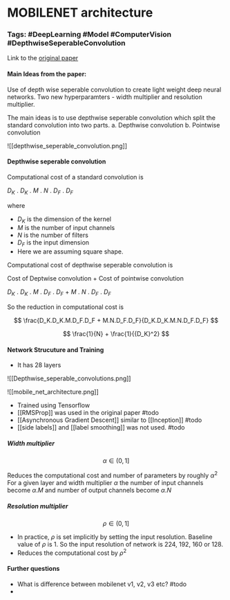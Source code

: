 # MOBILENET architecture

### Tags: #DeepLearning #Model #ComputerVision #DepthwiseSeperableConvolution

Link to the [original paper](https://arxiv.org/pdf/1704.04861.pdf)

#### Main Ideas from the paper:

Use of depth wise seperable convolution to create light weight deep neural networks. 
Two new hyperparamters - width multiplier and resolution multiplier. 

The main ideas is to use depthwise seperable convolution which split the standard convolution into two parts. 
a. Depthwise convolution
b. Pointwise convolution

![[depthwise_seperable_convolution.png]]

#### Depthwise seperable convolution
Computational cost of a standard convolution is 

$D_K$ . $D_K$ . $M$ . $N$ . $D_F$ . $D_F$

where 
* $D_K$ is the dimension of the kernel 
* $M$ is the number of input channels
* $N$ is the number of filters
* $D_F$ is the input dimension
* Here we are assuming square shape. 

Computational cost of depthwise seperable convolution is 

Cost of Deptwise convolution + Cost of pointwise convolution

$D_K$ . $D_K$ . $M$ . $D_F$ . $D_F$ + $M$ . $N$ . $D_F$ . $D_F$

So the reduction in computational cost is 
 
 $$ \frac{D_K.D_K.M.D_F.D_F + M.N.D_F.D_F}{D_K.D_K.M.N.D_F.D_F} $$
 
 $$ \frac{1}{N} + \frac{1}{{D_K}^2} $$
 
 #### Network Strucuture and Training
 
 * It has 28 layers
 
 ![[Depthwise_seperable_convolutions.png]]
 
 ![[mobile_net_architecture.png]]
 
 * Trained using Tensorflow
 * [[RMSProp]] was used in the original paper #todo
 * [[Asynchronous Gradient Descent]] similar to [[Inception]] #todo
 * [[side labels]] and [[label smoothing]] was not used. #todo

##### Width multiplier
$$ \alpha \in (0,1] $$

Reduces the computational cost and number of parameters by roughly $\alpha^2$
For a given layer and width multiplier $\alpha$ the number of input channels become $\alpha.M$ and number of output channels become $\alpha.N$

##### Resolution multiplier
$$\rho \in (0,1] $$
* In practice, $\rho$ is set implicitly by setting the input resolution. Baseline value of $\rho$ is $1$. So the input resolution of network is 224, 192, 160 or 128.
* Reduces the computational cost by $\rho^2$

#### Further questions
* What is difference between mobilenet v1, v2, v3 etc? #todo
* 